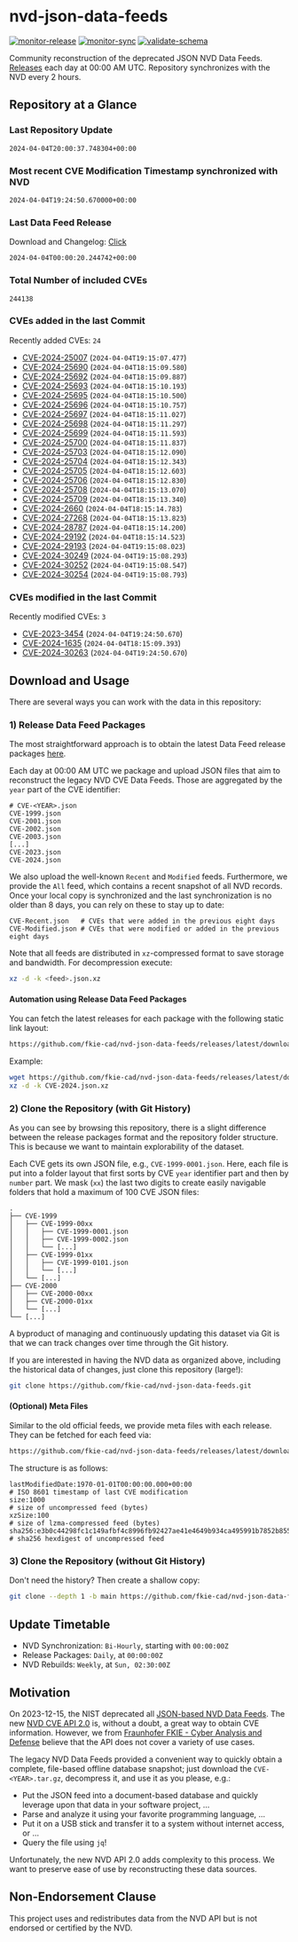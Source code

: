 # nvd-json-data-feeds

[![monitor-release](https://github.com/fkie-cad/nvd-json-data-feeds/actions/workflows/monitor_release.yml/badge.svg)](https://github.com/fkie-cad/nvd-json-data-feeds/actions/workflows/monitor_release.yml)
[![monitor-sync](https://github.com/fkie-cad/nvd-json-data-feeds/actions/workflows/monitor_sync.yml/badge.svg)](https://github.com/fkie-cad/nvd-json-data-feeds/actions/workflows/monitor_sync.yml)
[![validate-schema](https://github.com/fkie-cad/nvd-json-data-feeds/actions/workflows/validate_schema.yml/badge.svg)](https://github.com/fkie-cad/nvd-json-data-feeds/actions/workflows/validate_schema.yml)

Community reconstruction of the deprecated JSON NVD Data Feeds.
[Releases](https://github.com/fkie-cad/nvd-json-data-feeds/releases/latest) each day at 00:00 AM UTC.
Repository synchronizes with the NVD every 2 hours.

## Repository at a Glance

### Last Repository Update

```plain
2024-04-04T20:00:37.748304+00:00
```

### Most recent CVE Modification Timestamp synchronized with NVD

```plain
2024-04-04T19:24:50.670000+00:00
```

### Last Data Feed Release

Download and Changelog: [Click](https://github.com/fkie-cad/nvd-json-data-feeds/releases/latest)

```plain
2024-04-04T00:00:20.244742+00:00
```

### Total Number of included CVEs

```plain
244138
```

### CVEs added in the last Commit

Recently added CVEs: `24`

- [CVE-2024-25007](CVE-2024/CVE-2024-250xx/CVE-2024-25007.json) (`2024-04-04T19:15:07.477`)
- [CVE-2024-25690](CVE-2024/CVE-2024-256xx/CVE-2024-25690.json) (`2024-04-04T18:15:09.580`)
- [CVE-2024-25692](CVE-2024/CVE-2024-256xx/CVE-2024-25692.json) (`2024-04-04T18:15:09.887`)
- [CVE-2024-25693](CVE-2024/CVE-2024-256xx/CVE-2024-25693.json) (`2024-04-04T18:15:10.193`)
- [CVE-2024-25695](CVE-2024/CVE-2024-256xx/CVE-2024-25695.json) (`2024-04-04T18:15:10.500`)
- [CVE-2024-25696](CVE-2024/CVE-2024-256xx/CVE-2024-25696.json) (`2024-04-04T18:15:10.757`)
- [CVE-2024-25697](CVE-2024/CVE-2024-256xx/CVE-2024-25697.json) (`2024-04-04T18:15:11.027`)
- [CVE-2024-25698](CVE-2024/CVE-2024-256xx/CVE-2024-25698.json) (`2024-04-04T18:15:11.297`)
- [CVE-2024-25699](CVE-2024/CVE-2024-256xx/CVE-2024-25699.json) (`2024-04-04T18:15:11.593`)
- [CVE-2024-25700](CVE-2024/CVE-2024-257xx/CVE-2024-25700.json) (`2024-04-04T18:15:11.837`)
- [CVE-2024-25703](CVE-2024/CVE-2024-257xx/CVE-2024-25703.json) (`2024-04-04T18:15:12.090`)
- [CVE-2024-25704](CVE-2024/CVE-2024-257xx/CVE-2024-25704.json) (`2024-04-04T18:15:12.343`)
- [CVE-2024-25705](CVE-2024/CVE-2024-257xx/CVE-2024-25705.json) (`2024-04-04T18:15:12.603`)
- [CVE-2024-25706](CVE-2024/CVE-2024-257xx/CVE-2024-25706.json) (`2024-04-04T18:15:12.830`)
- [CVE-2024-25708](CVE-2024/CVE-2024-257xx/CVE-2024-25708.json) (`2024-04-04T18:15:13.070`)
- [CVE-2024-25709](CVE-2024/CVE-2024-257xx/CVE-2024-25709.json) (`2024-04-04T18:15:13.340`)
- [CVE-2024-2660](CVE-2024/CVE-2024-26xx/CVE-2024-2660.json) (`2024-04-04T18:15:14.783`)
- [CVE-2024-27268](CVE-2024/CVE-2024-272xx/CVE-2024-27268.json) (`2024-04-04T18:15:13.823`)
- [CVE-2024-28787](CVE-2024/CVE-2024-287xx/CVE-2024-28787.json) (`2024-04-04T18:15:14.200`)
- [CVE-2024-29192](CVE-2024/CVE-2024-291xx/CVE-2024-29192.json) (`2024-04-04T18:15:14.523`)
- [CVE-2024-29193](CVE-2024/CVE-2024-291xx/CVE-2024-29193.json) (`2024-04-04T19:15:08.023`)
- [CVE-2024-30249](CVE-2024/CVE-2024-302xx/CVE-2024-30249.json) (`2024-04-04T19:15:08.293`)
- [CVE-2024-30252](CVE-2024/CVE-2024-302xx/CVE-2024-30252.json) (`2024-04-04T19:15:08.547`)
- [CVE-2024-30254](CVE-2024/CVE-2024-302xx/CVE-2024-30254.json) (`2024-04-04T19:15:08.793`)


### CVEs modified in the last Commit

Recently modified CVEs: `3`

- [CVE-2023-3454](CVE-2023/CVE-2023-34xx/CVE-2023-3454.json) (`2024-04-04T19:24:50.670`)
- [CVE-2024-1635](CVE-2024/CVE-2024-16xx/CVE-2024-1635.json) (`2024-04-04T18:15:09.393`)
- [CVE-2024-30263](CVE-2024/CVE-2024-302xx/CVE-2024-30263.json) (`2024-04-04T19:24:50.670`)


## Download and Usage

There are several ways you can work with the data in this repository:

### 1) Release Data Feed Packages

The most straightforward approach is to obtain the latest Data Feed release packages [here](https://github.com/fkie-cad/nvd-json-data-feeds/releases/latest).

Each day at 00:00 AM UTC we package and upload JSON files that aim to reconstruct the legacy NVD CVE Data Feeds.
Those are aggregated by the `year` part of the CVE identifier:

```
# CVE-<YEAR>.json
CVE-1999.json
CVE-2001.json
CVE-2002.json
CVE-2003.json
[...]
CVE-2023.json
CVE-2024.json
```

We also upload the well-known `Recent` and `Modified` feeds.
Furthermore, we provide the `All` feed, which contains a recent snapshot of all NVD records.
Once your local copy is synchronized and the last synchronization is no older than 8 days, you can rely on these to stay up to date:

```plain
CVE-Recent.json   # CVEs that were added in the previous eight days
CVE-Modified.json # CVEs that were modified or added in the previous eight days
```

Note that all feeds are distributed in `xz`-compressed format to save storage and bandwidth.
For decompression execute:

```sh
xz -d -k <feed>.json.xz
```

#### Automation using Release Data Feed Packages

You can fetch the latest releases for each package with the following static link layout:

```sh
https://github.com/fkie-cad/nvd-json-data-feeds/releases/latest/download/CVE-<YEAR>.json.xz
```

Example:

```sh
wget https://github.com/fkie-cad/nvd-json-data-feeds/releases/latest/download/CVE-2024.json.xz
xz -d -k CVE-2024.json.xz
```

### 2) Clone the Repository (with Git History)

As you can see by browsing this repository, there is a slight difference between the release packages format and the repository folder structure.
This is because we want to maintain explorability of the dataset.

Each CVE gets its own JSON file, e.g., `CVE-1999-0001.json`.
Here, each file is put into a folder layout that first sorts by CVE `year` identifier part and then by `number` part.
We mask (`xx`) the last two digits to create easily navigable folders that hold a maximum of 100 CVE JSON files:

```plain
.
├── CVE-1999
│   ├── CVE-1999-00xx
│   │   ├── CVE-1999-0001.json
│   │   ├── CVE-1999-0002.json
│   │   └── [...]
│   ├── CVE-1999-01xx
│   │   ├── CVE-1999-0101.json
│   │   └── [...]
│   └── [...]
├── CVE-2000
│   ├── CVE-2000-00xx
│   ├── CVE-2000-01xx
│   └── [...]
└── [...]
```

A byproduct of managing and continuously updating this dataset via Git is that we can track changes over time through the Git history.

If you are interested in having the NVD data as organized above, including the historical data of changes, just clone this repository (large!):

```sh
git clone https://github.com/fkie-cad/nvd-json-data-feeds.git
```

#### (Optional) Meta Files

Similar to the old official feeds, we provide meta files with each release. They can be fetched for each feed via:

```sh
https://github.com/fkie-cad/nvd-json-data-feeds/releases/latest/download/CVE-<YEAR>.meta
```

The structure is as follows:

```plain
lastModifiedDate:1970-01-01T00:00:00.000+00:00                          # ISO 8601 timestamp of last CVE modification
size:1000                                                               # size of uncompressed feed (bytes)
xzSize:100                                                              # size of lzma-compressed feed (bytes)
sha256:e3b0c44298fc1c149afbf4c8996fb92427ae41e4649b934ca495991b7852b855 # sha256 hexdigest of uncompressed feed
```

### 3) Clone the Repository (without Git History)

Don't need the history? Then create a shallow copy:

```sh
git clone --depth 1 -b main https://github.com/fkie-cad/nvd-json-data-feeds.git
```


## Update Timetable

* NVD Synchronization: `Bi-Hourly`, starting with `00:00:00Z`
* Release Packages: `Daily`, at `00:00:00Z`
* NVD Rebuilds: `Weekly`, at `Sun, 02:30:00Z`


## Motivation

On 2023-12-15, the NIST deprecated all [JSON-based NVD Data Feeds](https://nvd.nist.gov/vuln/data-feeds#divRetirementBanner-1).
The new [NVD CVE API 2.0](https://nvd.nist.gov/developers/vulnerabilities) is, without a doubt, a great way to obtain CVE information.
However, we from [Fraunhofer FKIE - Cyber Analysis and Defense](https://www.fkie.fraunhofer.de/en/departments/cad.html) believe that the API does not cover a variety of use cases.

The legacy NVD Data Feeds provided a convenient way to quickly obtain a complete, file-based offline database snapshot; just download the `CVE-<YEAR>.tar.gz`, decompress it, and use it as you please, e.g.:

- Put the JSON feed into a document-based database and quickly leverage upon that data in your software project, ...
- Parse and analyze it using your favorite programming language, ...
- Put it on a USB stick and transfer it to a system without internet access, or ...
- Query the file using `jq`!

Unfortunately, the new NVD API 2.0 adds complexity to this process.
We want to preserve ease of use by reconstructing these data sources.

## Non-Endorsement Clause

This project uses and redistributes data from the NVD API but is not endorsed or certified by the NVD.